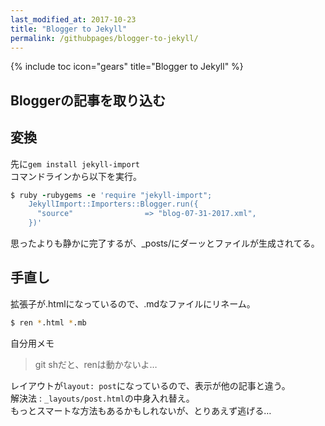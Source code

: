 ```yaml
---
last_modified_at: 2017-10-23
title: "Blogger to Jekyll"
permalink: /githubpages/blogger-to-jekyll/
---
```

{% include toc icon="gears" title="Blogger to Jekyll" %}

## Bloggerの記事を取り込む

## 変換
先に`gem install jekyll-import`  
コマンドラインから以下を実行。
```ruby
$ ruby -rubygems -e 'require "jekyll-import";
    JekyllImport::Importers::Blogger.run({
      "source"                => "blog-07-31-2017.xml",
    })'
```
思ったよりも静かに完了するが、_posts/にダーッとファイルが生成されてる。

## 手直し
拡張子が.htmlになっているので、.mdなファイルにリネーム。  
```sh
$ ren *.html *.mb
```
自分用メモ
>git shだと、renは動かないよ…

レイアウトが`layout: post`になっているので、表示が他の記事と違う。  
解決法 : `_layouts/post.html`の中身入れ替え。  
もっとスマートな方法もあるかもしれないが、とりあえず逃げる…
